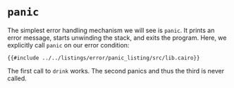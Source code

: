 # `panic`

The simplest error handling mechanism we will see is `panic`. It prints an
error message, starts unwinding the stack, and exits the program.
Here, we explicitly call `panic` on our error condition:

```cairo,editable
{{#include ../../listings/error/panic_listing/src/lib.cairo}}
```

The first call to `drink` works. The second panics and thus the third is never called.
